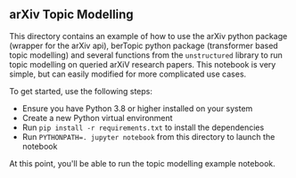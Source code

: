 ## arXiv Topic Modelling

This directory contains an example of how to use the arXiv python package (wrapper for the arXiv api), berTopic python package (transformer based topic modelling)
and several functions from the `unstructured` library to run topic modelling on queried arXiV research papers. This notebook is very simple, but can easily modified for more complicated use cases.

To get started, use the following steps:

- Ensure you have Python 3.8 or higher installed on your system
- Create a new Python virtual environment
- Run `pip install -r requirements.txt` to install the dependencies
- Run `PYTHONPATH=. jupyter notebook` from this directory to launch the notebook

At this point, you'll be able to run the topic modelling example notebook.
